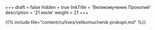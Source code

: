 +++
draft = false
hidden = true
linkTitle = 'Великомученик Прокопий'
description = '21 июля'
weight = 21
+++

{{% include file="content/ru/lives/velikomuchenik-prokopii.md" %}}

